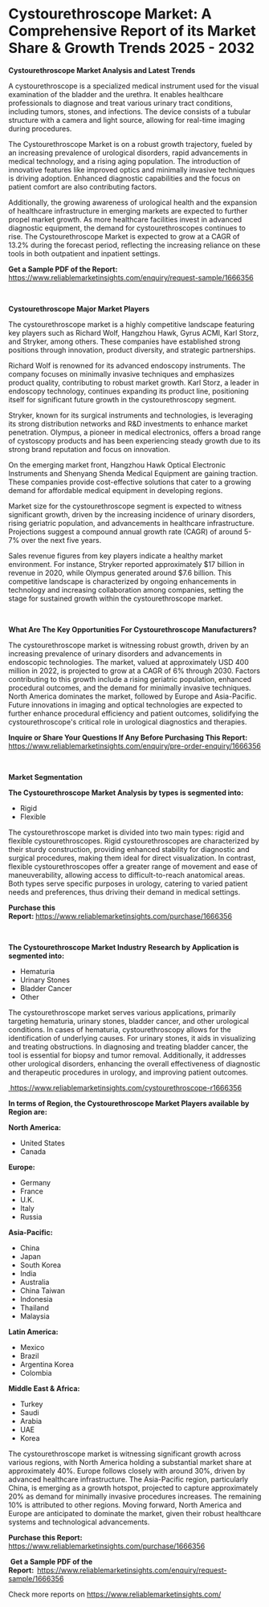 <p><h1>Cystourethroscope Market: A Comprehensive Report of its Market Share & Growth Trends 2025 - 2032</h1></p><p><strong>Cystourethroscope Market Analysis and Latest Trends</strong></p>
<p><p>A cystourethroscope is a specialized medical instrument used for the visual examination of the bladder and the urethra. It enables healthcare professionals to diagnose and treat various urinary tract conditions, including tumors, stones, and infections. The device consists of a tubular structure with a camera and light source, allowing for real-time imaging during procedures.</p><p>The Cystourethroscope Market is on a robust growth trajectory, fueled by an increasing prevalence of urological disorders, rapid advancements in medical technology, and a rising aging population. The introduction of innovative features like improved optics and minimally invasive techniques is driving adoption. Enhanced diagnostic capabilities and the focus on patient comfort are also contributing factors.</p><p>Additionally, the growing awareness of urological health and the expansion of healthcare infrastructure in emerging markets are expected to further propel market growth. As more healthcare facilities invest in advanced diagnostic equipment, the demand for cystourethroscopes continues to rise. The Cystourethroscope Market is expected to grow at a CAGR of 13.2% during the forecast period, reflecting the increasing reliance on these tools in both outpatient and inpatient settings.</p></p>
<p><strong>Get a Sample PDF of the Report:&nbsp;</strong> <a href="https://www.reliablemarketinsights.com/enquiry/request-sample/1666356?utm_campaign=2891&utm_medium=2&utm_source=Github&utm_content=ia&utm_term=04032025&utm_id=cystourethroscope">https://www.reliablemarketinsights.com/enquiry/request-sample/1666356</a></p>
<p>&nbsp;</p>
<p><strong>Cystourethroscope Major Market Players</strong></p>
<p><p>The cystourethroscope market is a highly competitive landscape featuring key players such as Richard Wolf, Hangzhou Hawk, Gyrus ACMI, Karl Storz, and Stryker, among others. These companies have established strong positions through innovation, product diversity, and strategic partnerships.</p><p>Richard Wolf is renowned for its advanced endoscopy instruments. The company focuses on minimally invasive techniques and emphasizes product quality, contributing to robust market growth. Karl Storz, a leader in endoscopy technology, continues expanding its product line, positioning itself for significant future growth in the cystourethroscopy segment.</p><p>Stryker, known for its surgical instruments and technologies, is leveraging its strong distribution networks and R&D investments to enhance market penetration. Olympus, a pioneer in medical electronics, offers a broad range of cystoscopy products and has been experiencing steady growth due to its strong brand reputation and focus on innovation.</p><p>On the emerging market front, Hangzhou Hawk Optical Electronic Instruments and Shenyang Shenda Medical Equipment are gaining traction. These companies provide cost-effective solutions that cater to a growing demand for affordable medical equipment in developing regions.</p><p>Market size for the cystourethroscope segment is expected to witness significant growth, driven by the increasing incidence of urinary disorders, rising geriatric population, and advancements in healthcare infrastructure. Projections suggest a compound annual growth rate (CAGR) of around 5-7% over the next five years.</p><p>Sales revenue figures from key players indicate a healthy market environment. For instance, Stryker reported approximately $17 billion in revenue in 2020, while Olympus generated around $7.6 billion. This competitive landscape is characterized by ongoing enhancements in technology and increasing collaboration among companies, setting the stage for sustained growth within the cystourethroscope market.</p></p>
<p>&nbsp;</p>
<p><strong>What Are The Key Opportunities For Cystourethroscope Manufacturers?</strong></p>
<p><p>The cystourethroscope market is witnessing robust growth, driven by an increasing prevalence of urinary disorders and advancements in endoscopic technologies. The market, valued at approximately USD 400 million in 2022, is projected to grow at a CAGR of 6% through 2030. Factors contributing to this growth include a rising geriatric population, enhanced procedural outcomes, and the demand for minimally invasive techniques. North America dominates the market, followed by Europe and Asia-Pacific. Future innovations in imaging and optical technologies are expected to further enhance procedural efficiency and patient outcomes, solidifying the cystourethroscope's critical role in urological diagnostics and therapies.</p></p>
<p><strong>Inquire or Share Your Questions If Any Before Purchasing This Report:</strong> <a href="https://www.reliablemarketinsights.com/enquiry/pre-order-enquiry/1666356?utm_campaign=2891&utm_medium=2&utm_source=Github&utm_content=ia&utm_term=04032025&utm_id=cystourethroscope">https://www.reliablemarketinsights.com/enquiry/pre-order-enquiry/1666356</a></p>
<p>&nbsp;</p>
<p><strong>Market Segmentation</strong></p>
<p><strong>The Cystourethroscope Market Analysis by types is segmented into:</strong></p>
<p><ul><li>Rigid</li><li>Flexible</li></ul></p>
<p><p>The cystourethroscope market is divided into two main types: rigid and flexible cystourethroscopes. Rigid cystourethroscopes are characterized by their sturdy construction, providing enhanced stability for diagnostic and surgical procedures, making them ideal for direct visualization. In contrast, flexible cystourethroscopes offer a greater range of movement and ease of maneuverability, allowing access to difficult-to-reach anatomical areas. Both types serve specific purposes in urology, catering to varied patient needs and preferences, thus driving their demand in medical settings.</p></p>
<p><strong>Purchase this Report:&nbsp;</strong><a href="https://www.reliablemarketinsights.com/purchase/1666356?utm_campaign=2891&utm_medium=2&utm_source=Github&utm_content=ia&utm_term=04032025&utm_id=cystourethroscope">https://www.reliablemarketinsights.com/purchase/1666356</a></p>
<p>&nbsp;</p>
<p><strong>The Cystourethroscope Market Industry Research by Application is segmented into:</strong></p>
<p><ul><li>Hematuria</li><li>Urinary Stones</li><li>Bladder Cancer</li><li>Other</li></ul></p>
<p><p>The cystourethroscope market serves various applications, primarily targeting hematuria, urinary stones, bladder cancer, and other urological conditions. In cases of hematuria, cystourethroscopy allows for the identification of underlying causes. For urinary stones, it aids in visualizing and treating obstructions. In diagnosing and treating bladder cancer, the tool is essential for biopsy and tumor removal. Additionally, it addresses other urological disorders, enhancing the overall effectiveness of diagnostic and therapeutic procedures in urology, and improving patient outcomes.</p></p>
<p><a href="https://www.reliablemarketinsights.com/cystourethroscope-r1666356?utm_campaign=2891&utm_medium=2&utm_source=Github&utm_content=ia&utm_term=04032025&utm_id=cystourethroscope">&nbsp;https://www.reliablemarketinsights.com/cystourethroscope-r1666356</a></p>
<p><strong>In terms of Region, the Cystourethroscope Market Players available by Region are:</strong></p>
<p>
    <p> <strong> North America: </strong>
        <ul>
            <li>United States</li>
            <li>Canada</li>
        </ul>
        </p> 
    <p> <strong> Europe: </strong>
        <ul>
            <li>Germany</li>
            <li>France</li>
            <li>U.K.</li>
            <li>Italy</li>
            <li>Russia</li>
        </ul>
        </p> 
    <p> <strong> Asia-Pacific: </strong>
        <ul>
            <li>China</li>
            <li>Japan</li>
            <li>South Korea</li>
            <li>India</li>
            <li>Australia</li>
            <li>China Taiwan</li>
            <li>Indonesia</li>
            <li>Thailand</li>
            <li>Malaysia</li>
        </ul>
        </p> 
    <p> <strong> Latin America: </strong>
        <ul>
            <li>Mexico</li>
            <li>Brazil</li>
            <li>Argentina Korea</li>
            <li>Colombia</li>
        </ul>
        </p> 
    <p> <strong> Middle East & Africa: </strong>
        <ul>
            <li>Turkey</li>
            <li>Saudi</li>
            <li>Arabia</li>
            <li>UAE</li>
            <li>Korea</li>
        </ul>
    </p>
    </p>
<p><p>The cystourethroscope market is witnessing significant growth across various regions, with North America holding a substantial market share at approximately 40%. Europe follows closely with around 30%, driven by advanced healthcare infrastructure. The Asia-Pacific region, particularly China, is emerging as a growth hotspot, projected to capture approximately 20% as demand for minimally invasive procedures increases. The remaining 10% is attributed to other regions. Moving forward, North America and Europe are anticipated to dominate the market, given their robust healthcare systems and technological advancements.</p></p>
<p><strong>Purchase this Report: </strong><a href="https://www.reliablemarketinsights.com/purchase/1666356?utm_campaign=2891&utm_medium=2&utm_source=Github&utm_content=ia&utm_term=04032025&utm_id=cystourethroscope">https://www.reliablemarketinsights.com/purchase/1666356</a></p>
<p>&nbsp;<strong>Get a Sample PDF of the Report:&nbsp;&nbsp;</strong><a href="https://www.reliablemarketinsights.com/enquiry/request-sample/1666356?utm_campaign=2891&utm_medium=2&utm_source=Github&utm_content=ia&utm_term=04032025&utm_id=cystourethroscope">https://www.reliablemarketinsights.com/enquiry/request-sample/1666356</a></p>
<p><strong></strong></p>
<p>Check more reports on <a href="https://www.reliablemarketinsights.com/?utm_campaign=2891&utm_medium=2&utm_source=Github&utm_content=ia&utm_term=04032025&utm_id=cystourethroscope">https://www.reliablemarketinsights.com/</a></p>